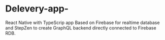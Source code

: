 # Delevery-app-
React Native with TypeScrip app Based on Firebase for realtime database and StepZen to create GraphQL backend directly connected to Firebase RDB.
